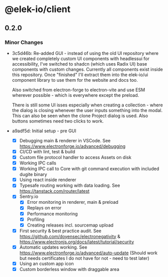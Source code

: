 # @elek-io/client

## 0.2.0

### Minor Changes

- 3c5d46b: Re-added GUI - instead of using the old UI repository where we created completely custom UI components with headlessui for accessibility, I've switched to shadcn (which uses Radix UI) base components with custom changes. Currently all components exist inside this repository. Once "finished" I'll extract them into the elek-io/ui component library to use them for the website and docs too.

  Also switched from electron-forge to electron-vite and use ESM wherever possible - which is everywhere except the preload.

  There is still some UI isses especially when creating a collection - where the dialog is closing whenever the user inputs something into the modal.
  This can also be seen when the clone Project dialog is used.
  Also buttons sometimes need two clicks to work.

- a9adf5d: Initial setup - pre GUI

  - [x] Debugging main & renderer in VSCode. See https://www.electronforge.io/advanced/debugging
  - [x] CI/CD with lint, test & build
  - [x] Custom file protocol handler to access Assets on disk
  - [x] Working IPC calls
  - [x] Working IPC call to Core with git command execution with included dugite binary
  - [x] Using react inside renderer
  - [x] Typesafe routing working with data loading. See https://tanstack.com/router/latest
  - [x] Sentry.io
    - [x] Error monitoring in renderer, main & preload
    - [x] Replays on error
    - [x] Performance monitoring
    - [x] Profiling
    - [x] Creating releases incl. sourcemap upload
  - [x] First security & best practice audit. See https://github.com/doyensec/electronegativity & https://www.electronjs.org/docs/latest/tutorial/security
  - [x] Automatic updates working. See https://www.electronforge.io/advanced/auto-update (Should work but needs certificates I do not have for not - need to test later)
  - [x] Using an custom app icon
  - [x] Custom borderless window with draggable area
